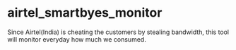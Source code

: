 # airtel_smartbyes_monitor
Since Airtel(India) is cheating the customers by stealing bandwidth, this tool will monitor everyday how much we consumed. 
